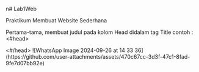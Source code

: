 n# Lab1Web

Praktikum Membuat Website Sederhana

Pertama-tama, membuat judul pada kolom Head didalam tag Title
contoh : 
<#head> 
  <title>Judul</title>
<#/head>
  ![WhatsApp Image 2024-09-26 at 14 33 36](https://github.com/user-attachments/assets/470c67cc-3d3f-47c1-8fad-9fe7d07bb92e)
